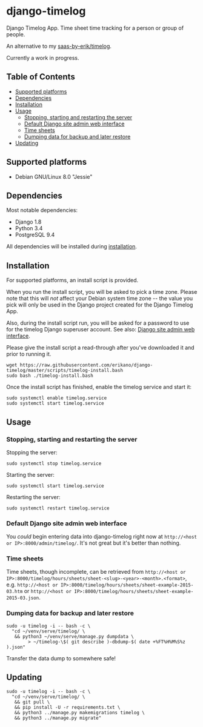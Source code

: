 # django-timelog

Django Timelog App. Time sheet time tracking for a person or group of people.

An alternative to my [saas-by-erik/timelog](https://github.com/saas-by-erik/timelog).

Currently a work in progress.

## Table of Contents

* [Supported platforms](#supported-platforms)
* [Dependencies](#dependencies)
* [Installation](#installation)
* [Usage](#usage)
  - [Stopping, starting and restarting the server](#stopping-starting-and-restarting-the-server)
  - [Default Django site admin web interface](#default-django-site-admin-web-interface)
  - [Time sheets](#time-sheets)
  - [Dumping data for backup and later restore](#dumping-data-for-backup-and-later-restore)
* [Updating](#updating)

## Supported platforms

* Debian GNU/Linux 8.0 "Jessie"

## Dependencies

Most notable dependencies:

  * Django 1.8
  * Python 3.4
  * PostgreSQL 9.4

All dependencies will be installed during [installation](#installation).

## Installation

For supported platforms, an install script is provided.

When you run the install script, you will be asked to pick a time zone.
Please note that this will *not* affect your Debian system time zone --
the value you pick will only be used in the Django project created
for the Django Timelog App.

Also, during the install script run, you will be asked for a password
to use for the timelog Django superuser account. See also:
[Django site admin web interface](#default-django-site-admin-web-interface).

Please give the install script a read-through after you've downloaded it
and prior to running it.

```
wget https://raw.githubusercontent.com/erikano/django-timelog/master/scripts/timelog-install.bash
sudo bash ./timelog-install.bash
```

Once the install script has finished, enable the timelog service and start it:

```
sudo systemctl enable timelog.service
sudo systemctl start timelog.service
```

## Usage

### Stopping, starting and restarting the server

Stopping the server:

```
sudo systemctl stop timelog.service
```

Starting the server:

```
sudo systemctl start timelog.service
```

Restarting the server:

```
sudo systemctl restart timelog.service
```

### Default Django site admin web interface

You *could* begin entering data into django-timelog right now at
`http://<host or IP>:8000/admin/timelog/`.
It's not great but it's better than nothing.

### Time sheets

Time sheets, though incomplete, can be retrieved from 
`http://<host or IP>:8000/timelog/hours/sheets/sheet-<slug>-<year>-<month>.<format>`, e.g.
`http://<host or IP>:8000/timelog/hours/sheets/sheet-example-2015-03.htm` or
`http://<host or IP>:8000/timelog/hours/sheets/sheet-example-2015-03.json`.

### Dumping data for backup and later restore

```
sudo -u timelog -i -- bash -c \
  "cd ~/venv/serve/timelog/ \
   && python3 ~/venv/serve/manage.py dumpdata \
        > ~/timelog-\$( git describe )-dbdump-$( date +%FT%H%M%S%z ).json"
```

Transfer the data dump to somewhere safe!

## Updating

```
sudo -u timelog -i -- bash -c \
  "cd ~/venv/serve/timelog/ \
   && git pull \
   && pip install -U -r requirements.txt \
   && python3 ../manage.py makemigrations timelog \
   && python3 ../manage.py migrate"
```
